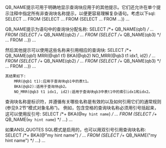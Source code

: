 QB_NAME提示可用于明确地显示查询块应用于的其他提示。它们还允许在单个提示注释中指定所有非查询块名称提示，以便更容易理解复杂语句。考虑以下sql:
	SELECT ...
	  FROM (SELECT ...
	  FROM (SELECT ... FROM ...)) ...
	  
QB_NAME提示为语句中的查询块分配名称:
	SELECT /*+ QB_NAME(qb1) */ ...
	  FROM (SELECT /*+ QB_NAME(qb2) */ ...
	  FROM (SELECT /*+ QB_NAME(qb3) */ ... FROM ...)) ...
	  
然后其他提示可以使用这些名称来引用相应的查询块:
	SELECT /*+ QB_NAME(qb1) MRR(@qb1 t1) BKA(@qb2) NO_MRR(@qb3 t1 idx1, id2) */ ...
	  FROM (SELECT /*+ QB_NAME(qb2) */ ...
	  FROM (SELECT /*+ QB_NAME(qb3) */ ... FROM ...)) ...
	  
	其结果如下:
		MRR(@qb1 t1):应用于查询块qb1中的表t1。
		BKA(@qb2):适用于查询块qb2。
		NO_MRR(@qb3 t1 idx1, id2):适用于查询块qb3中表t1中的索引idx1和idx2。
		
查询块名称是标识符，并遵循有关哪些名称是有效的以及如何引用它们的通常规则(参见9.2节“模式对象名称”)。
例如，包含空格的查询块名称必须用引号括起来，这可以使用反引号:
	SELECT /*+ BKA(@`my hint name`) */ ...
		FROM (SELECT /*+ QB_NAME(`my hint name`) */ ...) ...
		
如果ANSI_QUOTES SQL模式是启用的，也可以用双引号引用查询块名称:
	SELECT /*+ BKA(@"my hint name") */ ...
	  FROM (SELECT /*+ QB_NAME("my hint name") */ ...) ...